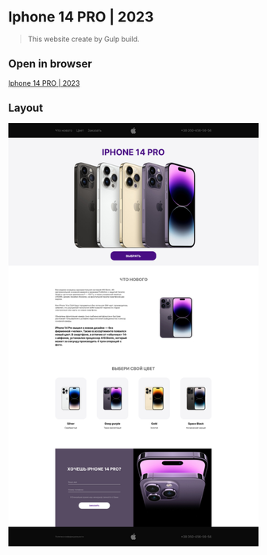 # Iphone 14 PRO | 2023

> This website create by Gulp build.

## Open in browser

[Iphone 14 PRO | 2023](https://protasigor.github.io/Store-Iphone-14)

## Layout

<img src='layout.jpg' alt='layout site' style="display:block;width:'100%';object-fit:contain;"></img>